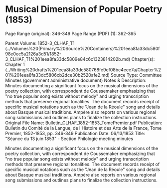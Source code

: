# Musical Dimension of Popular Poetry (1853)

Page Range (original): 346-349
Page Range (PDF) (1): 362-365

Parent Volume: 1852-3_CLHAF_T1 (../Volumes%20(Primary%20Source%20Containers)%201eea8fa33dc580f98e0ec5a2126a3d51/1852-3_CLHAF_T1%201eea8fa33dc5809e84c6c1323814202b.md)
Chapter(s): Chapter 1  (../Writing%20drafts%201eea8fa33dc580768fe9ef08bc4eee7a/Chapter%201%201eea8fa33dc5806cb2dce30b2520afe2.md)
Source Type: Committee Minutes (government administrative document)
Notes & Description: Minutes documenting a significant focus on the musical dimensions of the poetry collection, with correspondent de Coussemaker emphasizing that "no true popular song exists without melody" and urging transcription methods that preserve regional tonalities. The document records receipt of specific musical notations such as the "Jean de la Réoule" song and details about Basque musical traditions. Ampère also reports on various regional song submissions and outlines plans to finalize the collection instructions.
Original File Name: Bulletin_CLHAF_1852-1853_TomePremier.pdf
Publication: Bulletin du Comité de la Langue, de l'Histoire et des Arts de la France, Tome Premier, 1852-1853, pp. 346-349
Publication Date: 06/13/1853
Title: "Séance du 13 juin 1853" - Section Philologie meeting minutes

Minutes documenting a significant focus on the musical dimensions of the poetry collection, with correspondent de Coussemaker emphasizing that "no true popular song exists without melody" and urging transcription methods that preserve regional tonalities. The document records receipt of specific musical notations such as the "Jean de la Réoule" song and details about Basque musical traditions. Ampère also reports on various regional song submissions and outlines plans to finalize the collection instructions.